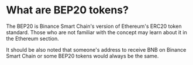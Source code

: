 # What are BEP20 tokens?

The BEP20 is Binance Smart Chain's version of Ethereum's ERC20 token standard. Those who are not familiar with the concept may learn about it in the Ethereum section.

It should be also noted that someone's address to receive BNB on Binance Smart Chain or some BEP20 tokens would always be the same.

